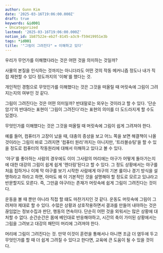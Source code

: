 ```yaml
---
author: Gunn Kim
date: '2025-03-16T19:06:00.000Z'
draft: true
keywords: &id001
- Uncategorized
lastmod: '2025-03-16T19:06:00.000Z'
notion_id: 1b87522e-eb2f-8145-a3c9-f59419951e3b
tags: *id001
title: '"그림이 그려진다" = 이해하고 있다'
---
```


우리가 무언가를 이해했다라는 것은 어떤 것을 의미하는 것일까?

사물의 본질을 인식하는 것까지는 아니더라도 어떤 것의 작동 메커니즘 정도나 내가 직접 재현할 수 있다 정도까지의 '이해'를 했다는 것.

개인적인 경험으로 무엇인가를 이해했다는 것은 그것을 떠올릴 때 머릿속에 그림이 그려지는지의 여부인 것 같다.

그림이 그려진다는 것은 어떤 의미일까? 반대말로는 외우는 것이라고 할 수 있다. '단순암기'의 반대라는 표현이 '그림이 그려진다'라는 표현의 의미를 더 도드라지게 할 수도 있겠다.

무엇인가를 이해했다는 것은 그것을 떠올릴 때 머릿속에 그림이 쉽게 그려져야 한다.

예를 들어, 컴퓨터가 고장이 났을 때, 대충의 증상을 보고 어느 쪽을 보면 해결책이 나올 것이라는 그림이 바로 그려지면 '컴퓨터 원리'까지는 아니지만, '트라블슈팅'을 할 수 있을 정도로 컴퓨터의 작동원리에 대해서 이해하고 있다고 볼 수 있다.

'야구'를 좋아하는 사람의 경우에도 이미 그사람의 머리에는 야구가 어떻게 돌아가는지에 대한 대강의 그림이 쉽게 쉽게 '렌더링'된다고 할 수 있다. 그 정도 상황에서는 야구를 처음 접하거나 이제 막 야구를 보기 시작한 사람에게 야구의 기본 룰이나 경기 방식을 설명하라고 하라고 하면, 아마도 왜 이 기본적인 것을 설명해야 할 정도로 모르고 있냐라고 반문할지도 모른다. 즉, 그만큼 야구라는 존재가 머릿속에 쉽게 그림이 그려진다는 것이다.

운동을 볼 때 뿐만 아니라 직접 할 떄도 마찬가지인 것 같다. 운동도 머릿속에 그림이 그려져야 제대로 할 수 있다. 수많은 상황과 상호작용하면서 결과를 만들어 내야하는 것은 끊임없는 정보수집과 판단, 행동의 연속이다. 단순히 어떤 것을 외워서는 많은 상황에 대처할 수 없다. 순간순간은 몸에 베인대로 반응해야하고, 시간의 축이 가미된 상황에서는 그림을 그려보고 대강의 패턴이 머리에 그려져야 한다.

머리에 그림이 그려진다는 것. 만약 이것이 훈련을 통해서나 아니면 조금 더 염두에 두고 무엇인가를 할 때 더 쉽게 그려질 수 있다고 한다면, 교육에 큰 도움이 될 수 있을 것이다.

